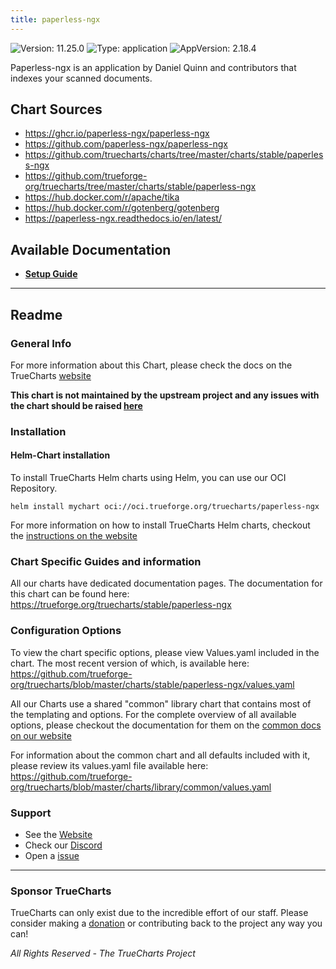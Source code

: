 ```yaml
---
title: paperless-ngx
---
```


![Version: 11.25.0](https://img.shields.io/badge/Version-11.25.0-informational?style=flat-square) ![Type: application](https://img.shields.io/badge/Type-application-informational?style=flat-square) ![AppVersion: 2.18.4](https://img.shields.io/badge/AppVersion-2.18.4-informational?style=flat-square)

Paperless-ngx is an application by Daniel Quinn and contributors that indexes your scanned documents.

## Chart Sources

- https://ghcr.io/paperless-ngx/paperless-ngx
- https://github.com/paperless-ngx/paperless-ngx
- https://github.com/truecharts/charts/tree/master/charts/stable/paperless-ngx
- https://github.com/trueforge-org/truecharts/tree/master/charts/stable/paperless-ngx
- https://hub.docker.com/r/apache/tika
- https://hub.docker.com/r/gotenberg/gotenberg
- https://paperless-ngx.readthedocs.io/en/latest/

## Available Documentation

- [**Setup Guide**](./how-to)


---

## Readme


### General Info

For more information about this Chart, please check the docs on the TrueCharts [website](https://trueforge.org/truecharts/stable/paperless-ngx)

**This chart is not maintained by the upstream project and any issues with the chart should be raised [here](https://github.com/trueforge-org/truecharts/issues/new/choose)**

### Installation

#### Helm-Chart installation

To install TrueCharts Helm charts using Helm, you can use our OCI Repository.

`helm install mychart oci://oci.trueforge.org/truecharts/paperless-ngx`

For more information on how to install TrueCharts Helm charts, checkout the [instructions on the website](https://trueforge.org/truecharts/guides/)

### Chart Specific Guides and information

All our charts have dedicated documentation pages.
The documentation for this chart can be found here:
https://trueforge.org/truecharts/stable/paperless-ngx

### Configuration Options

To view the chart specific options, please view Values.yaml included in the chart.
The most recent version of which, is available here: https://github.com/trueforge-org/truecharts/blob/master/charts/stable/paperless-ngx/values.yaml

All our Charts use a shared "common" library chart that contains most of the templating and options.
For the complete overview of all available options, please checkout the documentation for them on the [common docs on our website](https://trueforge.org/truecharts-common/)

For information about the common chart and all defaults included with it, please review its values.yaml file available here: https://github.com/trueforge-org/truecharts/blob/master/charts/library/common/values.yaml

### Support

- See the [Website](https://truecharts.org)
- Check our [Discord](https://discord.gg/tVsPTHWTtr)
- Open a [issue](https://github.com/trueforge-org/truecharts/issues/new/choose)

---

### Sponsor TrueCharts

TrueCharts can only exist due to the incredible effort of our staff.
Please consider making a [donation](https://trueforge.org/general/sponsor/) or contributing back to the project any way you can!

_All Rights Reserved - The TrueCharts Project_
